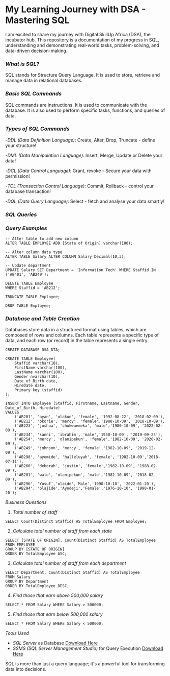
# My Learning Journey with DSA - Mastering SQL

I am excited to share my journey with Digital SkillUp Africa (DSA), the incubator hub. This repository is a documentation of my progress in SQL, understanding and demonstrating real-world tasks, problem-solving, and data-driven decision-making.

### *What is SQL*?

SQL stands for Structure Query Language. It is used to store, retrieve and manage data in relational databases. 

### *Basic SQL Commands*


SQL commands are instructions. It is used to communicate with the database. It is also used to perform specific tasks, functions, and queries of data.

### *Types of SQL Commands*

-*DDL (Data Definition Language)*: Create, Alter, Drop, Truncate - define your structure!


-*DML (Data Manipulation Language)*: Insert, Merge, Update or Delete your data!

-*DCL (Data Control Language)*:  Grant, revoke -  Secure your data with permission!


-*TCL (Transaction Control Language)*: Commit, Rollback - control your database transaction!

-*DQL (Data Query Language)*: Select - fetch and analyse your data smartly!

### *SQL Queries*


### *Query Examples*
```
-- Alter table to add new column
ALTER TABLE EMPLOYEE ADD [State of Origin] varchar(100);

-- Alter column data type
ALTER TABLE Salary ALTER COLUMN Salary Decimal(10,3);

-- Update department
UPDATE Salary SET Department = 'Information Tech' WHERE Staffid IN ('AB401', 'AB249');
```
```
DELETE TABLE Employee 
WHERE Staffid = 'AB212';

TRUNCATE TABLE Employee;

DROP TABLE Employee;
```

### *Database and Table Creation*
Databases store data in a structured format using tables, which are composed of rows and columns. Each table represents a specific type of data, and each row (or record) in the table represents a single entry.

```
CREATE DATABASE DSA_DTA;

CREATE TABLE Employee(
    Staffid varchar(10),
    FirstName varchar(100),
    LastName varchar(100),
    Gender nvarchar(10),
    Date_of_Birth date,
    HireDate date,
    Primary key (staffid)
);

INSERT INTO Employee (Staffid, Firstname, Lastname, Gender, Date_of_Birth, Hiredate)
VALUES 
    ('AB201', 'ayan', 'olakun', 'female', '1992-08-22', '2018-02-09'),
    ('AB212', 'okorie', 'mercy', 'female','1988-10-09', '2018-10-09'),
    ('AB223', 'joshua', 'chukwuemeka', 'male','1980-10-09', '2022-02-09'),
    ('AB234', 'sanni', 'ibrahim', 'male','1958-10-09', '2019-09-23'),
    ('AB254', 'mercy', 'olanipekun', 'female','1982-10-09', '2020-02-09'),
    ('AB249', 'johnson', 'mercy', 'female','1982-10-09', '2019-12-09'),
    ('AB298', 'ayomide', 'halleluyah', 'female', '1982-10-09','2018-07-11'),
    ('AB260', 'deborah', 'justin', 'female','1982-10-09', '1988-02-09'),
    ('AB281', 'wale', 'olanipekun', 'male','1982-10-09', '2018-02-09'),
    ('AB296', 'Yusuf','olaide','Male','1990-10-10', '2022-01-20'),
    ('AB294', 'olajide','Ayodeji','Female','1976-10-10', '1990-01-20');
```

*Business Questions*
1. *Total number of staff*
```
SELECT Count(Distinct Staffid) AS TotalEmployee FROM Employee;
```

2. *Calculate total number of staff from each state*
```
SELECT [STATE OF ORIGIN], Count(Distinct Staffid) AS TotalEmployee 
FROM EMPLOYEE 
GROUP BY [STATE OF ORIGIN] 
ORDER BY TotalEmployee ASC;
```

3. *Calculate total number of staff from each department*
```
SELECT Department, Count(Distinct Staffid) AS TotalEmployee 
FROM Salary 
GROUP BY Department 
ORDER BY TotalEmployee DESC;
```

4. *Find those that earn above 500,000 salary*
```
SELECT * FROM Salary WHERE Salary > 500000;
```

5. *Find those that earn below 500,000 salary*
```
SELECT * FROM Salary WHERE Salary < 500000;
```

*Tools Used*


- *SQL Server* as Database [ Download Here](https://www.microsoft.com/en-us/sql-server/sql-server-downloads)
- *SSMS (SQL Server Management Studio)* for Query Execution [ Download Here](https://learn.microsoft.com/en-us/ssms/download-sql-server-management-studio-ssms)


SQL is more than just a query language; it's a powerful tool for transforming data into decisions.
